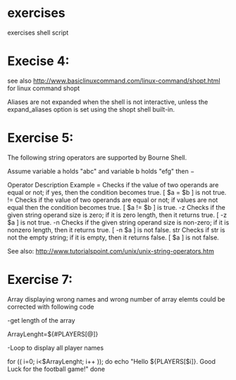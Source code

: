 # exercises
exercises shell script



# Execise 4: 
see also http://www.basiclinuxcommand.com/linux-command/shopt.html
for linux command shopt

Aliases are not expanded when the shell is not interactive, unless the expand_aliases option is set using the shopt shell built-in.

# Exercise 5:

The following string operators are supported by Bourne Shell.

Assume variable a holds "abc" and variable b holds "efg" then −

Operator	Description	Example
=	Checks if the value of two operands are equal or not; if yes, then the condition becomes true.	[ $a = $b ] is not true.
!=	Checks if the value of two operands are equal or not; if values are not equal then the condition becomes true.	[ $a != $b ] is true.
-z	Checks if the given string operand size is zero; if it is zero length, then it returns true.	[ -z $a ] is not true.
-n	Checks if the given string operand size is non-zero; if it is nonzero length, then it returns true.	[ -n $a ] is not false.
str	Checks if str is not the empty string; if it is empty, then it returns false.	[ $a ] is not false.

See also: 
http://www.tutorialspoint.com/unix/unix-string-operators.htm

# Exercise 7:

Array displaying wrong names and wrong number of array elemts could be corrected with following code

-get length of the array

ArrayLenght=${#PLAYERS[@]}

-Loop to display all player names

for (( i=0; i<$ArrayLenght; i++ ));
do
  echo "Hello ${PLAYERS[$i]}. Good Luck for the football game!"
done

